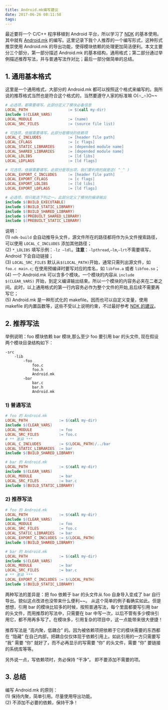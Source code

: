 ```yaml
---
title: Android.mk编写建议
date: 2017-06-26 08:11:58
tags:
---
```


最近要将一个 C/C++ 程序移植到 Android 平台，所以学习了 [NDK](https://developer.android.com/ndk/guides/index.html) 的基本使用。其中就有 [Android.mk](https://developer.android.com/ndk/guides/android_mk.html) 的编写。这里记录下我个人推荐的一个编写形式，这种形式推崇使用 Android.mk 的导出功能，使得模块依赖的处理更加简洁便利。本文主要分三个部分，第一部分描述 Android.mk 的基本结构，通用格式；第二部分通过举例描述推荐写法，并与普通写法作对比；最后一部分做简单的总结。


## 1. 通用基本格式

这里是一个通用格式，大部分的 Android.mk 都可以按照这个格式来编写的。我所说的推荐格式当然也是符合这个格式的，当然要遵守人家的标准嘛 O(∩_∩)O~~

```makefile
# 必选项，都需要填写。此部分定义了模块必备信息
LOCAL_PATH                  := $(call my-dir)
include $(CLEAR_VARS)
LOCAL_MODULE                := (name)
LOCAL_SRC_FILES             := (source file list)

# 可选项，依据需要填写。此部分是模块的依赖项
LOCAL_C_INCLUDES            := [header file path]
LOCAL_CFLAGS                := [c flags]
LOCAL_STATIC_LIBRARIES      := [depended module name] 
LOCAL_SHARED_LIBRARIES      := [depended module name]
LOCAL_LDLIBS                := [ld libs]
LOCAL_LDFLAGS               := [ld flags]

# 可选项，依据需要填写。此部分是导出项，我们要利用的就是这( ^_^ )
LOCAL_EXPORT_C_INCLUDES     := [header file path] 
LOCAL_EXPORT_CFLAGS         := [c flags]
LOCAL_EXPORT_LDLIBS         := [ld libs] 
LOCAL_EXPORT_LDFLAGS        := [ld flags]

# 必选项，但只能选下列之一。此部分定义了模块的编译输出
include $(BUILD_EXECUTABLE) 
include $(BUILD_STATIC_LIBRARY) 
include $(BUILD_SHARED_LIBRARY) 
include $(PREBUILT_SHARED_LIBRARY)
include $(PREBUILT_STATIC_LIBRARY)
```

说明：  
(1) `ndk-build` 会自动推导头文件，源文件所在的路径都将作为头文件搜索路径，可以使用 `LOCAL_C_INCLUDES` 添加其他路径；  
(2) `*_LDLIBS` 填写示例：`-lz –ldl`。**注意**：`-lpthread`,`–lm`,`–lrt`不需要填写，Android 下会自动链接；     
(3) `LOCAL_SRC_FILES` 默认从`$(LOCAL_PATH)`开始，通常只需列出源文件，如 `foo.c main.c`; 在使用预编译时要写对应的库名，如 `libfoo.a` 或者 `libfoo.so`；  
(4) 一个 Android.mk 可以含多个模块。一个模块的内容从 `include $(CLEAR_VARS)` 开始，到定义编译输出结束。所以一个模块的内容务必夹在二者之间。此时，以上通用格式的第一行内容务必作为整个文件的开始,且后续不需要再写它；    
(5) Android.mk 是一种形式化的 makefile。因而也可以自定义变量，使用 makefile 的内置函数等，这些不受以上说明约束，不过最好参考 [NDK 的建议](https://developer.android.com/ndk/guides/android_mk.html#var)。


## 2. 推荐写法

举例说明：foo 模块依赖 bar 模块,那么至少 foo 要引用 bar 的头文件, 现在假设两个模块目录结构如下：   

```
-src
    -lib
        -foo
            foo.c
            foo.h
            Android.mk
        -bar
            bar.c
            bar.h
            Android.mk
```

### 1) 普通写法

```makefile
# foo 的 Android.mk
LOCAL_PATH              := $(call my-dir)
include $(CLEAR_VARS)
LOCAL_MODULE            := foo
LOCAL_SRC_FILES         := foo.c
# ** 差异 ***
LOCAL_C_INCLUDES        := $(LOCAL_PATH)/../bar
LOCAL_STATIC_LIBRARIES  := bar 
include $(BUILD_SHARED_LIBRARY) 

# bar 的 Android.mk
LOCAL_PATH              := $(call my-dir)
include $(CLEAR_VARS)
LOCAL_MODULE            := bar
LOCAL_SRC_FILES         := bar.c
include $(BUILD_STATIC_LIBRARY) 
```

### 2) 推荐写法

```makefile
# foo 的 Android.mk
LOCAL_PATH              := $(call my-dir)
include $(CLEAR_VARS)
LOCAL_MODULE            := foo
LOCAL_SRC_FILES         := foo.c
LOCAL_STATIC_LIBRARIES  := bar
LOCAL_EXPORT_C_INCLUDES	:= $(LOCAL_PATH)   
include $(BUILD_SHARED_LIBRARY) 

# bar 的 Android.mk
LOCAL_PATH              := $(call my-dir)
include $(CLEAR_VARS)
LOCAL_MODULE            := bar
LOCAL_SRC_FILES         := bar.c
# ** 差异 ***
LOCAL_EXPORT_C_INCLUDES	:= $(LOCAL_PATH)  
include $(BUILD_STATIC_LIBRARY) 
```

两种写法的差异是：把 foo 依赖于 bar 的头文件从 foo 自身导入变成了 bar 自行导出。貌似这点改进也没带来什么便利~~。 从这个简单的例子看确实如此。但是想想，引用 bar 的模块比较多的时候，按照普通写法，每个里面都要写引用 bar 的头文件，而用推荐的写法中，只需要在 bar 中写一次，以后不管有多少模块引用它，都不用再多写了。在模块多，引用复杂的项目中，这一点能带来很大便捷！

推荐写法是 “高内聚，低耦合” 的。因为被依赖项把依赖于它的模块需要的东西都在 “隐藏” 在自己内部，把耦合仅仅体现于依赖引用上。如此引用的一方只需要写 “我” 需要 “你” 就好了，而不必再显示的写需要 “你” 的头文件，需要 “你” 要链接的系统库等等。   

另外说一点，写依赖项时，务必保持 “干净”。 即不要添加不需要的项。   


## 3. 总结  

编写 Android.mk 的原则：   
(1)	保持内聚，简单引用。尽量使用导出功能。  
(2)	不添加不必要的依赖，保持干净！
